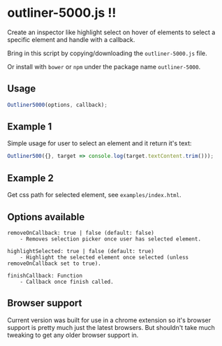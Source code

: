# outliner-5000.js !!

Create an inspector like highlight select on hover of elements to select a specific element and handle with a callback.

Bring in this script by copying/downloading the `outliner-5000.js` file. 

Or install with `bower` or `npm` under the package name `outliner-5000`.

## Usage

```javascript
Outliner5000(options, callback);
```

## Example 1

Simple usage for user to select an element and it return it's text:

```javascript
Outliner500({}, target => console.log(target.textContent.trim()));
```

## Example 2

Get css path for selected element, see `examples/index.html`.


## Options available

    removeOnCallback: true | false (default: false)
        - Removes selection picker once user has selected element.

    highlightSelected: true | false (default: true)
        - Highlight the selected element once selected (unless removeOnCallback set to true).

    finishCallback: Function
        - Callback once finish called.

## Browser support

Current version was built for use in a chrome extension so it's browser support is pretty much just the latest browsers. But shouldn't take much tweaking to get any older browser support in.
